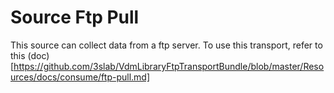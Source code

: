 # Source Ftp Pull

This source can collect data from a ftp server. To use this transport, refer to this (doc)[https://github.com/3slab/VdmLibraryFtpTransportBundle/blob/master/Resources/docs/consume/ftp-pull.md]
